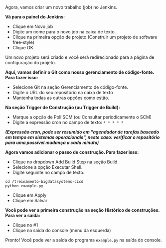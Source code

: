 Agora, vamos criar um novo trabalho (job) no Jenkins.

**Vá para o painel do Jenkins:**

- Clique em Novo job
- Digite um nome para o novo job na caixa de texto.
- Clique na primeira opção de projeto (Construir um projeto de software free-style)
- Clique OK

Um novo projeto será criado e você será redirecionado para a página de configuração do projeto.

**Aqui, vamos definir o Git como nosso gerenciamento de código-fonte. Para fazer isso:**

- Selecione Git na seção Gerenciamento de código-fonte.
- Digite o URL do seu repositório na caixa de texto
- Mantenha todas as outras opções como estão.

**Na seção Trigger de Construção (ou Trigger de Build):**
- Marque a opção de Poll SCM (ou Consultar periodicamente o SCM)
- Digite a expressão cron no campo de texto:
```* * * * *```


***(Expressão cron, pode ser resumido em "agendador de tarefas baseado em tempo em sistemas operacionais", neste caso: verificar o repositório para uma possível mudança a cada minuto)***


**Agora vamos adicionar o passo de construção. Para fazer isso:**
- Clique no dropdown Add Build Step na seção Build.
- Selecione a opção Executar Shell.
- Digite seguinte no campo de texto:
```
cd /treinamento-bigdatasystems-cicd
python example.py
```

- Clique em Apply
- Clique em Salvar

**Você pode ver a primeira construção na seção Histórico de construções. Para ver a saída:**

- Clique no #1
- Clique na saída do console (menu da esquerda)

Pronto! Você pode ver a saída do programa `example.py` na saída do console.

